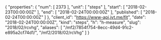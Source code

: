 {
  "properties": {
    "num": [
      2373
    ],
    "unit": [
      "steps"
    ],
    "start": [
      "2018-02-23T00:00:00Z"
    ],
    "end": [
      "2018-02-24T00:00:00Z"
    ],
    "published": [
      "2018-02-24T00:00:00Z"
    ]
  },
  "client_id": "https://www-api.jvt.me/fit",
  "date": "2018-02-24T00:00:00Z",
  "kind": "steps",
  "h": "h-measure",
  "slug": "2018/02/rcvhg",
  "aliases": [
    "/mf2/7854f754-8ecc-49d4-91c2-e895a2cf74d1/",
    "/mf2/2018/02/rcVhg"
  ]
}
